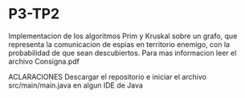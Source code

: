 # P3-TP2
Implementacion de los algoritmos Prim y Kruskal sobre un grafo, que representa la comunicacion de espias en territorio enemigo, con la probabilidad de que sean descubiertos. Para mas informacion leer el archivo Consigna.pdf

ACLARACIONES
  Descargar el repositorio e iniciar el archivo src/main/main.java en algun IDE de Java
